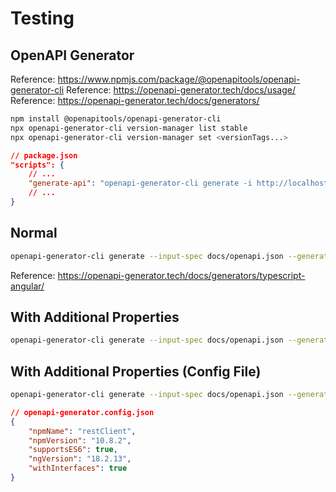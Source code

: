 # Testing

## OpenAPI Generator
Reference: https://www.npmjs.com/package/@openapitools/openapi-generator-cli
Reference: https://openapi-generator.tech/docs/usage/ 
Reference: https://openapi-generator.tech/docs/generators/


``` bash
npm install @openapitools/openapi-generator-cli
npx openapi-generator-cli version-manager list stable
npx openapi-generator-cli version-manager set <versionTags...>
```

``` json
// package.json
"scripts": {
    // ...
    "generate-api": "openapi-generator-cli generate -i http://localhost:3000/swagger-json -g typescript-angular -o ./src/api --additional-properties=npmVersion=10.8.2,npmName=restClient,supportsES6=true,ngVersion=18.2.13,withInterfaces=true"
    // ...
}
```

## Normal
``` bash
openapi-generator-cli generate --input-spec docs/openapi.json --generator-name typescript-angular --output ./src/openapi
```

Reference: https://openapi-generator.tech/docs/generators/typescript-angular/
## With Additional Properties
``` bash
openapi-generator-cli generate --input-spec docs/openapi.json --generator-name typescript-angular --output ./src/openapi ----additional-properties=npmVersion=10.8.2,npmName=restClient,supportsES6=true,ngVersion=18.2.13,withInterfaces=true
``` 

## With Additional Properties (Config File)
``` bash
openapi-generator-cli generate --input-spec docs/openapi.json --generator-name typescript-angular --output ./src/openapi --config ./openapi-generator.config.json
```

``` json
// openapi-generator.config.json
{
    "npmName": "restClient",
    "npmVersion": "10.8.2",
    "supportsES6": true,
    "ngVersion": "18.2.13",
    "withInterfaces": true
}
```